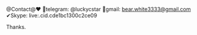 @Contact@❤
🚀telegram: @luckycstar
👏gmail: bear.white3333@gmail.com 
✔Skype: live:.cid.cde1bc1300c2ce09

Thanks.
